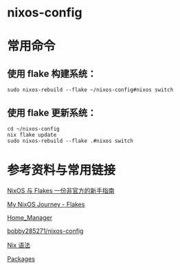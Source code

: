# nixos-config

# 常用命令

## 使用 flake 构建系统：

```shell
sudo nixos-rebuild --flake ~/nixos-config#nixos switch
```

## 使用 flake 更新系统：

```shell
cd ~/nixos-config
nix flake update
sudo nixos-rebuild --flake .#nixos switch
```

# 参考资料与常用链接

[NixOS 与 Flakes 一份非官方的新手指南](https://nixos-and-flakes.thiscute.world/zh/)

[My NixOS Journey - Flakes](https://tech.aufomm.com/my-nixos-journey-flakes/)

[Home_Manager](https://nixos.wiki/wiki/Home_Manager)

[bobby285271/nixos-config](https://github.com/bobby285271/nixos-config)

[Nix 语法 ](https://nixos.org/manual/nix/stable/language/index.html)

[Packages](https://search.nixos.org/packages)
